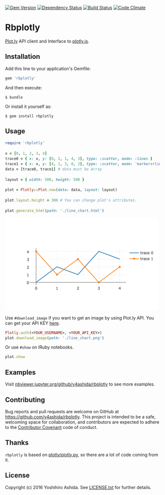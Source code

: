 [![Gem Version](https://badge.fury.io/rb/rbplotly.svg)](https://badge.fury.io/rb/rbplotly)
[![Dependency Status](https://gemnasium.com/badges/github.com/y4ashida/rbplotly.svg)](https://gemnasium.com/github.com/y4ashida/rbplotly)
[![Build Status](https://travis-ci.org/y4ashida/rbplotly.svg?branch=master)](https://travis-ci.org/y4ashida/rbplotly)
[![Code Climate](https://codeclimate.com/github/y4ashida/rbplotly/badges/gpa.svg)](https://codeclimate.com/github/y4ashida/rbplotly)

# Rbplotly

[Plot.ly](https://plot.ly/) API client and Interface to [plotly.js](https://plot.ly/javascript/).

## Installation

Add this line to your application's Gemfile:

```ruby
gem 'rbplotly'
```

And then execute:

    $ bundle

Or install it yourself as:

    $ gem install rbplotly

## Usage

```ruby
require 'rbplotly'

x = [0, 1, 2, 3, 4]
trace0 = { x: x, y: [0, 2, 1, 4, 3], type: :scatter, mode: :lines }
trace1 = { x: x, y: [4, 1, 3, 0, 2], type: :scatter, mode: 'markers+lines' }
data = [trace0, trace1] # data must be Array

layout = { width: 500, height: 500 }

plot = Plotly::Plot.new(data: data, layout: layout)

plot.layout.height = 300 # You can change plot's attributes.

plot.generate_html(path: './line_chart.html')
```

![](./docs/images/line_chart.png)

Use `#download_image` if you want to get an image by using Plot.ly API. You can get your API KEY [here](https://plot.ly/settings/api).

```ruby
Plotly.auth(<YOUR_USERNAME>, <YOUR_API_KEY>)
plot.download_image(path: './line_chart.png')
```

Or use `#show` on IRuby notebooks.

```ruby
plot.show
```

## Examples

Visit [nbviewer.jupyter.org/github/y4ashida/rbplotly](https://nbviewer.jupyter.org/github/y4ashida/rbplotly/tree/master/examples/) to see more examples.

## Contributing

Bug reports and pull requests are welcome on GitHub at https://github.com/y4ashida/rbplotly. This project is intended to be a safe, welcoming space for collaboration, and contributors are expected to adhere to the [Contributor Covenant](http://contributor-covenant.org) code of conduct.

## Thanks

`rbplotly` is based on [plotly/plotly.py](https://github.com/plotly/plotly.py), so there are a lot of code coming from it.

## License

Copyright (c) 2016 Yoshihiro Ashida. See [LICENSE.txt](LICENSE.txt) for
further details.
